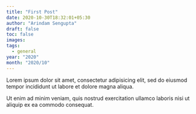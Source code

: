 ```yaml
---
title: "First Post"
date: 2020-10-30T18:32:01+05:30
author: "Arindam Sengupta"
draft: false
toc: false
images:
tags: 
  - general
year: "2020"
month: "2020/10"
---
```


Lorem ipsum dolor sit amet, consectetur adipisicing elit, sed do eiusmod
tempor incididunt ut labore et dolore magna aliqua.

<!--more-->

Ut enim ad minim veniam, quis nostrud exercitation ullamco laboris nisi ut
aliquip ex ea commodo consequat.

